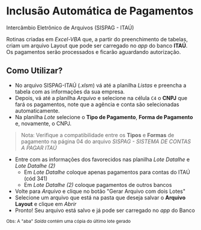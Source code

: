 # Inclusão Automática de Pagamentos
Intercâmbio Eletrônico de Arquivos (SISPAG - ITAÚ)

Rotinas criadas em *Excel-VBA* que, a partir do preenchimento de tabelas, criam um arquivo Layout que pode ser carregado no *app* do banco **ITAÚ**. Os pagamentos serão processados e ficarão aguardando autorização.

## Como Utilizar?
- No arquivo SISPAG-ITAÚ (*.xlsm*) vá até a planilha *Listas* e preencha a tabela com as informações da sua empresa.
- Depois, vá até a planilha *Arquivo* e selecione na célula ```C4``` o **CNPJ** que fará os pagamentos, note que a agência e conta são selecionadas automaticamente.
- Na planilha *Lote* selecione o **Tipo de Pagamento**, **Forma de Pagamento** e, novamente, o CNPJ.
> Nota: Verifique a compatibilidade entre os **Tipos** e **Formas** de pagamento na página 04 do arquivo *SISPAG - SISTEMA DE CONTAS A PAGAR ITAÚ*
- Entre com as informações dos favorecidos nas planilha *Lote Datalhe* e *Lote Datalhe (2)*
  - Em *Lote Datalhe* coloque apenas pagamentos para contas do ITAÚ (cód 341)
  - Em *Lote Datalhe (2)* coloque pagamentos de outros bancos
- Volte para *Arquivo* e clique no botão "Gerar Arquivo com dois Lotes"
- Selecione um arquivo que está na pasta que deseja salvar o **Arquivo Layout** e clique em *Abrir*
- Pronto! Seu arquivo está salvo e já pode ser carregado no *app* do Banco

<sub>Obs: A "aba" *Saída* contém uma cópia do último lote gerado</sub>

